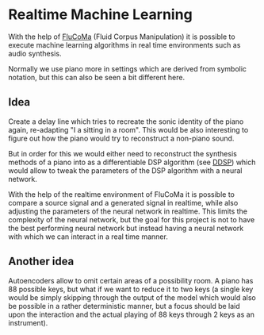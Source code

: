 # Realtime Machine Learning

With the help of [FluCoMa](https://www.flucoma.org/) (Fluid Corpus Manipulation) it is possible to execute machine learning algorithms in real time environments such as audio synthesis.

Normally we use piano more in settings which are derived from symbolic notation, but this can also be seen a bit different here.

## Idea

Create a delay line which tries to recreate the sonic identity of the piano again, re-adapting "I a sitting in a room".
This would be also interesting to figure out how the piano would try to reconstruct a non-piano sound.

But in order for this we would either need to reconstruct the synthesis methods of a piano into as a differentiable DSP algorithm (see [DDSP](https://github.com/magenta/ddsp)) which would allow to tweak the parameters of the DSP algorithm with a neural network.

With the help of the realtime environment of FluCoMa it is possible to compare a source signal and a generated signal in realtime, while also adjusting the parameters of the neural network in realtime.
This limits the complexity of the neural network, but the goal for this project is not to have the best performing neural network but instead having a neural network with which we can interact in a real time manner.

## Another idea

Autoencoders allow to omit certain areas of a possibility room.
A piano has 88 possible keys, but what if we want to reduce it to two keys (a single key would be simply skipping through the output of the model which would also be possible in a rather deterministic manner, but a focus should be laid upon the interaction and the actual playing of 88 keys through 2 keys as an instrument).
